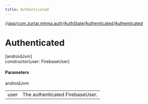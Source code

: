```yaml
---
title: Authenticated
---
```

//[app](../../../../index.html)/[com.zurtar.mhma.auth](../../index.html)/[AuthState](../index.html)/[Authenticated](index.html)/[Authenticated](-authenticated.html)



# Authenticated



[androidJvm]\
constructor(user: FirebaseUser)



#### Parameters


androidJvm

| | |
|---|---|
| user | The authenticated FirebaseUser. |



